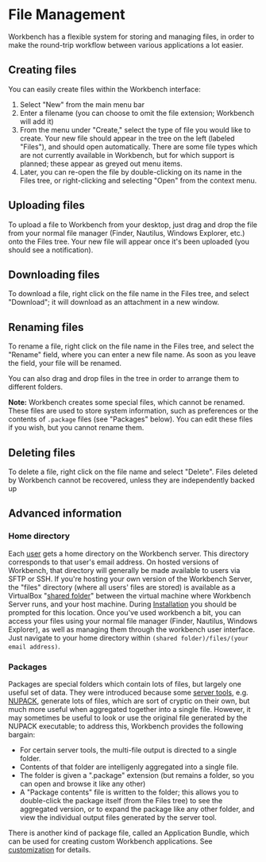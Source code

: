 File Management
===============

Workbench has a flexible system for storing and managing files, in order to make the round-trip workflow between various applications a lot easier.

Creating files
--------------

You can easily create files within the Workbench interface:

1.	Select "New" from the main menu bar
2.	Enter a filename (you can choose to omit the file extension; Workbench will add it)
3.	From the menu under "Create," select the type of file you would like to create. Your new file should appear in the tree on the left (labeled "Files"), and should open automatically.
	There are some file types which are not currently available in Workbench, but for which support is planned; these appear as greyed out menu items.
4.	Later, you can re-open the file by double-clicking on its name in the Files tree, or right-clicking and selecting "Open" from the context menu.

Uploading files
---------------

To upload a file to Workbench from your desktop, just drag and drop the file from your normal file manager (Finder, Nautilus, Windows Explorer, etc.) onto the Files tree. Your new file will appear once it's been uploaded (you should see a notification). 

Downloading files
-----------------

To download a file, right click on the file name in the Files tree, and select "Download"; it will download as an attachment in a new window.

Renaming files
--------------

To rename a file, right click on the file name in the Files tree, and select the "Rename" field, where you can enter a new file name. As soon as you leave the field,
your file will be renamed.

You can also drag and drop files in the tree in order to arrange them to different folders.

**Note:** Workbench creates some special files, which cannot be renamed. These files are used to store system information, such as preferences or the contents of `.package` files (see "Packages" below). You can edit these files if you wish, but you cannot rename them.

Deleting files
--------------

To delete a file, right click on the file name and select "Delete". Files deleted by Workbench cannot be recovered, unless they are independently backed up

Advanced information
--------------------

### Home directory

Each [user](users) gets a home directory on the Workbench server. This directory corresponds to that user's email address. On hosted versions of Workbench, 
that directory will generally be made available to users via SFTP or SSH. If you're hosting your own version of the Workbench Server, the "files" directory
(where all users' files are stored) is available as a VirtualBox "[shared folder](http://www.virtualbox.org/manual/ch04.html#sharedfolders)" between the virtual machine where Workbench Server runs, and your host machine. During [Installation](install) you should be prompted for this location. Once you've used workbench 
a bit, you can access your files using your normal file manager (Finder, Nautilus, Windows Explorer), as well as managing them through the workbench user 
interface. Just navigate to your home directory within `(shared folder)/files/(your email address)`.


### Packages 

Packages are special folders which contain lots of files, but largely one useful set of data. They were introduced because some [server tools](server-tools), e.g. [NUPACK](nupack), generate lots of files, which are sort of cryptic on their own, but much more useful when aggregated together into a single file. However, it may sometimes be useful to look or use the original file generated by the NUPACK executable; to address this, Workbench provides the following bargain:

-	For certain server tools, the multi-file output is directed to a single folder.
-	Contents of that folder are intelligenly aggregated into a single file.
-	The folder is given a ".package" extension (but remains a folder, so you can open and browse it like any other)
-	A "Package contents" file is written to the folder; this allows you to double-click the package itself (from the Files tree) to see the aggregated version, or to
	expand the package like any other folder, and view the individual output files generated by the server tool.
	
There is another kind of package file, called an Application Bundle, which can be used for creating custom Workbench applications. See [customization](customization) for details.
